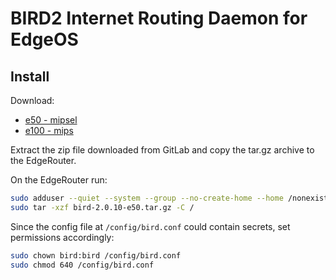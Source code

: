 # BIRD2 Internet Routing Daemon for EdgeOS

## Install

Download:
- [e50 - mipsel](https://git.zotha.de/lukas/bird2-for-edgeos/-/jobs/artifacts/main/download?job=build%3Amipsel)
- [e100 - mips](https://git.zotha.de/lukas/bird2-for-edgeos/-/jobs/artifacts/main/download?job=build%3Amips)

Extract the zip file downloaded from GitLab and copy the tar.gz archive to the EdgeRouter.

On the EdgeRouter run:
```sh
sudo adduser --quiet --system --group --no-create-home --home /nonexistent bird
sudo tar -xzf bird-2.0.10-e50.tar.gz -C /
```

Since the config file at `/config/bird.conf` could contain secrets, set permissions accordingly:
```sh
sudo chown bird:bird /config/bird.conf
sudo chmod 640 /config/bird.conf
```
